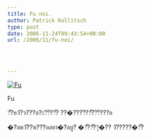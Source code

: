 ```yaml
---
title: Fu noi.
author: Patrick Kollitsch
type: post
date: 2006-11-24T09:43:54+00:00
url: /2006/11/fu-noi/




---
```

<div class="flickr">
  <a href="http://www.flickr.com/photos/schreibblogade/304971824/" title="Fu"><img src="//static.flickr.com/104/304971824_9eb5ce7f16.jpg" alt="Fu" /></a></p> 
  
  <p>
    Fu
  </p>
</div>

<span class="thai">?ั?หวั?ว???อ?ะ?ิ?ึ??ั? ??�????ี??ั??ิ?ึ???อ</p> 

<p>
  �?ลหวั??ห???ออยา�?อยู? �?ั??ั??ุ�?? วั?????�?ั?</span>
</p>